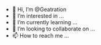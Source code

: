 - 👋 Hi, I’m @Geatration
- 👀 I’m interested in ...
- 🌱 I’m currently learning ...
- 💞️ I’m looking to collaborate on ...
- 📫 How to reach me ...

<!---
Geatration/Geatration is a ✨ special ✨ repository because its `README.md` (this file) appears on your GitHub profile.
You can click the Preview link to take a look at your changes.
--->

